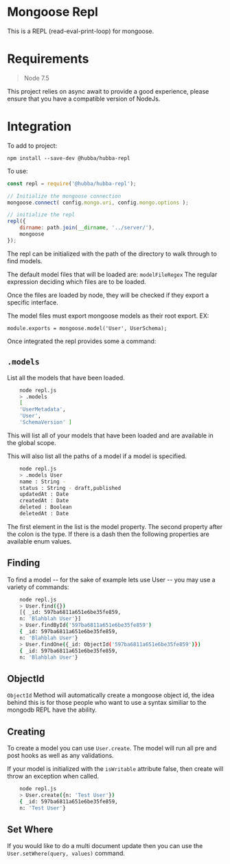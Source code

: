 Mongoose Repl
=============

This is a REPL (read-eval-print-loop) for mongoose. 

Requirements
============

> Node 7.5

This project relies on async await to provide a good experience, please ensure
that you have a compatible version of NodeJs.


Integration
===========

To add to project:

`npm install --save-dev @hubba/hubba-repl`


To use:
```javascript
const repl = require('@hubba/hubba-repl');

// Initialize the mongoose connection
mongoose.connect( config.mongo.uri, config.mongo.options );

// initialize the repl
repl({
    dirname: path.join(__dirname, '../server/'),
    mongoose
});

```

The repl can be initialized with the path of the directory to walk through to find models.

The default model files that will be loaded are: 
```modelFileRegex``` The regular expression deciding which files are to be loaded.

Once the files are loaded by node, they will be checked if they export a specific 
interface.

The model files must export mongoose models as their root export. EX:

```node
module.exports = mongoose.model('User', UserSchema);
```

Once integrated the repl provides some a command:

`.models`
--------

List all the models that have been loaded.

```bash
    node repl.js
    > .models
    [ 
    'UserMetadata',
    'User',
    'SchemaVersion' ]
```

This will list all of your models that have been loaded and are available in the global
scope.

This will also list all the paths of a model if a model is specified.

```bash
    node repl.js
    > .models User
    name : String - 
    status : String - draft,published
    updatedAt : Date  
    createdAt : Date  
    deleted : Boolean  
    deletedAt : Date 
```

The first element in the list is the model property. The second property after the colon is the type. If there is a dash then the following properties are available enum values.


Finding
-------

To find a model -- for the sake of example lets use User -- you may use a variety of commands:

```bash
    node repl.js
    > User.find({})
    [{ _id: 597ba6811a651e6be35fe859,
    n: 'Blahblah User'}]
    > User.findById('597ba6811a651e6be35fe859')
    { _id: 597ba6811a651e6be35fe859,
    n: 'Blahblah User'} 
    > User.findOne({_id: ObjectId('597ba6811a651e6be35fe859')})
    { _id: 597ba6811a651e6be35fe859,
    n: 'Blahblah User'} 
```

ObjectId
--------

`ObjectId` Method will automatically create a mongoose object id, the idea behind this
is for those people who want to use a syntax similiar to the mongodb REPL have the ability.

Creating
--------

To create a model you can use `User.create`. The model will run all pre and post hooks
as well as any validations.

If your model is initialized with the `isWritable` attribute false, then create will 
throw an exception when called.

```bash
    node repl.js
    > User.create({n: 'Test User'})
    { _id: 597ba6811a651e6be35fe859,
    n: 'Test User'}
```

Set Where
---------

If you would like to do a multi document update then you can use the `User.setWhere(query, values)` command.
















